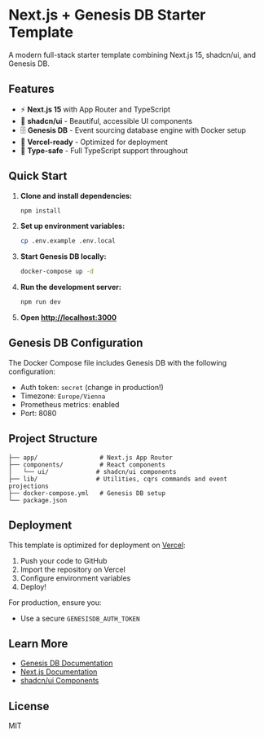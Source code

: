 # Next.js + Genesis DB Starter Template

A modern full-stack starter template combining Next.js 15, shadcn/ui, and Genesis DB.

## Features

- ⚡️ **Next.js 15** with App Router and TypeScript
- 🎨 **shadcn/ui** - Beautiful, accessible UI components
- 🗄️ **Genesis DB** - Event sourcing database engine with Docker setup
- 🚀 **Vercel-ready** - Optimized for deployment
- 🔧 **Type-safe** - Full TypeScript support throughout

## Quick Start

1. **Clone and install dependencies:**
   ```bash
   npm install
   ```

2. **Set up environment variables:**
   ```bash
   cp .env.example .env.local
   ```

3. **Start Genesis DB locally:**
   ```bash
   docker-compose up -d
   ```

4. **Run the development server:**
   ```bash
   npm run dev
   ```

5. **Open [http://localhost:3000](http://localhost:3000)**

## Genesis DB Configuration

The Docker Compose file includes Genesis DB with the following configuration:
- Auth token: `secret` (change in production!)
- Timezone: `Europe/Vienna`
- Prometheus metrics: enabled
- Port: 8080

## Project Structure

```
├── app/                 # Next.js App Router
├── components/          # React components
│   └── ui/             # shadcn/ui components
├── lib/                # Utilities, cqrs commands and event projections
├── docker-compose.yml   # Genesis DB setup
└── package.json
```

## Deployment

This template is optimized for deployment on [Vercel](https://vercel.com):

1. Push your code to GitHub
2. Import the repository on Vercel
3. Configure environment variables
4. Deploy!

For production, ensure you:
- Use a secure `GENESISDB_AUTH_TOKEN`

## Learn More

- [Genesis DB Documentation](https://www.genesisdb.io/documentation/js-ts)
- [Next.js Documentation](https://nextjs.org/docs)
- [shadcn/ui Components](https://ui.shadcn.com)

## License

MIT
